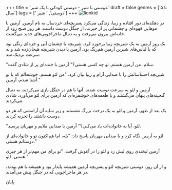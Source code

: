 +++
title = 'دوستی با شیر - دوستی کودکی با یک شیر.'
draft = false
genres = ['تا ۵ سال']
tags = [' دوستی', ' شیر']
+++
![lionkid](/98.lionKid.jpg)

در دهکده‌ای دور افتاده و زیبا، زندگی می‌کرد پسربچه‌ای خردسال به نام آرمین. آرمین با موهایی قهوه‌ای و چشمانی پر از حیرت، از جنگل دوست داشت. هر روز صبح زود از خانه‌اش بیرون می‌رفت و به دنبال ماجراجویی‌های جدید می‌گشت.

یک روز آرمین به یک شیربچه زیبا برخورد کرد. شیربچه با چشمان آبی و خزه‌ای رنگی بود که با لباس‌های شیرین آرمین هم‌رنگ بود. آرمین با دیدن شیربچه هیجان‌زده شد و به سرعت نزدیک شد.

"سلام، من آرمین هستم. تو چه کسی هستی؟" آرمین با خنده‌ای پر از شادی گفت.

شیربچه احساساتش را با صدایی آرام و زیبا بیان کرد. "من لئو هستم. خوشحالم که با تو آشنا شدم، آرمین."

آرمین و لئو به سرعت دوست شدند. آنها با هم در جنگل بازی می‌کردند، به دنبال گنجینه‌های پنهان می‌گشتند و با طعمه‌های خوشمزه‌ای که آرمین برای لئو می‌آورد، شادی می‌کردند.

یک بعد از ظهر، آرمین و لئو به یک درخت بزرگ نشستند و زیر سایه آن آرامشی که هر دو دوست داشتند را تجربه کردند.

"لئو، آیا به خانواده‌ات یاد می‌کنی؟" آرمین با صدایی ملایم و مهربان پرسید.

لئو به آرمین نگاه کرد و با صدایی مهربان پاسخ داد: "بله، اما هم‌اکنون تو و خانواده‌ای از دوستانم هستی."

آرمین لبخندی روی لبش زد و لئو را در آغوش گرفت. "تو برای من مهم‌تر از هر چیزی هستی، لئو."

و از آن روز، دوستی شیربچه لئو و پسربچه آرمین همیشه پایدار بود و همیشه با هم بودند، در هر ماجراجویی که در جنگل پیش می‌آمدند.

پایان
